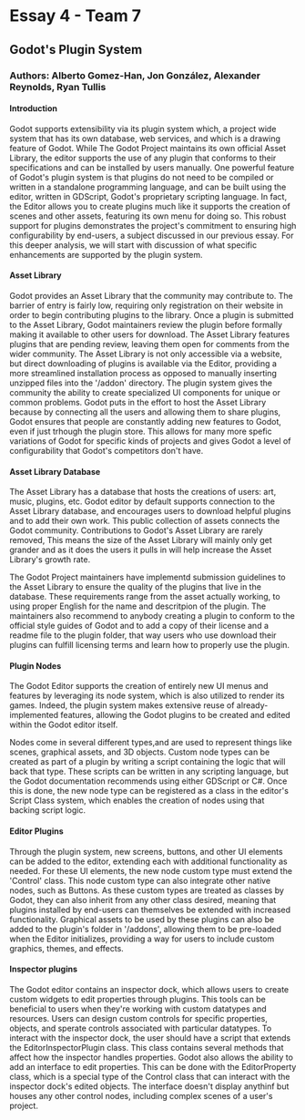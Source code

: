 # Essay 4 - Team 7
## Godot's Plugin System
### Authors: Alberto Gomez-Han, Jon González, Alexander Reynolds, Ryan Tullis 

#### Introduction
Godot supports extensibility via its plugin system which, a project wide system that has its own database, web services, and which is a drawing feature of Godot. While The Godot Project maintains its own
official Asset Library, the editor supports the use of any plugin that conforms to their specifications and can be installed by users manually. One powerful feature of Godot's
plugin system is that plugins do not need to be compiled or written in a standalone programming language, and can be built using the editor, written in GDScript, Godot's
proprietary scripting language. In fact, the Editor allows you to create plugins much like it supports the creation of scenes and other assets, featuring its own menu
for doing so. This robust support for plugins demonstrates the project's commitment to ensuring high configurability by end-users, a subject discussed in our previous essay. For this deeper
analysis, we will start with discussion of what specific enhancements are supported by the plugin system.

#### Asset Library
Godot provides an Asset Library that the community may contribute to. The barrier of entry is fairly low, requiring only registration on their website in order to begin contributing plugins to the library. Once a plugin is submitted to the Asset Library, Godot maintainers review the plugin before formally making it available to other users for download. The Asset Library features plugins that are pending review, leaving them open for comments from the wider community. The Asset Library is not only accessible via a website, but direct downloading of plugins is available via the Editor, providing a more streamlined installation process as opposed to manually inserting unzipped files into the '/addon' directory. The plugin system gives the community the ability to create specialized UI components for unique or common problems. Godot puts in the effort to host the Asset Library because by connecting all the users and allowing them to share plugins, Godot ensures that people are constantly adding new features to Godot, even if just trhough the plugin store. This allows for many more spefic variations of Godot for specific kinds of projects and gives Godot a level of configurability that Godot's competitors don't have.


#### Asset Library Database
The Asset Library has a database that hosts the creations of users: art, music, plugins, etc. Godot editor by default supports connection to the Asset Library database, and encourages users to download helpful plugins and to add their own work. This public collection of assets connects the Godot community. Contributions to Godot's Asset Library are rarely removed, This means the size of the Asset Library will mainly only get grander and as it does the users it pulls in will help increase the Asset Library's growth rate. 

The Godot Project maintainers have implementd submission guidelines to the Asset Library to ensure the quality of the plugins that live in the database. These requirements range from the asset actually working, to using proper English for the name and descritpion of the plugin. The maintainers also recommend to anybody creating a plugin to conform to the official style guides of Godot and to add a copy of their license and a readme file to the plugin folder, that way users who use download their plugins can fulfill licensing terms and learn how to properly use the plugin.

#### Plugin Nodes
The Godot Editor supports the creation of entirely new UI menus and features by leveraging its node system, which is also utilized to render its games. Indeed, the plugin system makes extensive reuse of already-implemented features, allowing the Godot plugins to be created and edited within the Godot editor itself.

Nodes come in several different types,and are used to represent things like scenes, graphical assets, and 3D objects. Custom node types can be created as part of a plugin by writing a script containing the logic that will back that type. These scripts can be written in any scripting language, but the Godot documentation recommends using either GDScript or C#. Once this is done, the new node type can be registered as a class in the editor's Script Class system, which enables the creation of nodes using that backing script logic. 

#### Editor Plugins
Through the plugin system, new screens, buttons, and other UI elements can be added to the editor, extending each with additional functionality as needed. For these UI elements, the new node custom type must extend the 'Control' class. This node custom type can also integrate other native nodes, such as Buttons. As these custom types are treated as classes by Godot, they can also inherit from any other class desired, meaning that plugins installed by end-users can themselves be extended with increased functionality. Graphical assets to be used by these plugins can also be added to the plugin's folder in '/addons', allowing them to be pre-loaded when the Editor initializes, providing a way for users to include custom graphics, themes, and effects.

#### Inspector plugins
The Godot editor contains an inspector dock, which allows users to create custom widgets to edit properties through plugins. This tools can be beneficial to users when they're working with custom datatypes and resources. Users can design custom controls for specific properties, objects, and sperate controls associated with particular datatypes. To interact with the inspector dock, the user should have a script that extends the EditorInspectorPlugin class. This class contains several methods that affect how the inspector handles properties. 
Godot also allows the ability to add an interface to edit properties. This can be done with the EditorProperty class, which is a special type of the Control class that can interact with the inspector dock's edited objects. The interface doesn't display anythinf but houses any other control nodes, including complex scenes of a user's project.
